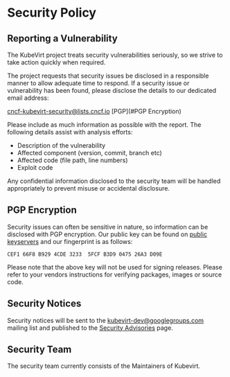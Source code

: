# Security Policy

## Reporting a Vulnerability
The KubeVirt project treats security vulnerabilities seriously, so we
strive to take action quickly when required.

The project requests that security issues be disclosed in a responsible
manner to allow adequate time to respond.  If a security issue or
vulnerability has been found, please disclose the details to our
dedicated email address:

cncf-kubevirt-security@lists.cncf.io [PGP](#PGP Encryption)

Please include as much information as possible with the report. The
following details assist with analysis efforts:
  - Description of the vulnerability
  - Affected component (version, commit, branch etc)
  - Affected code (file path, line numbers)
  - Exploit code

Any confidential information disclosed to the security team will be
handled appropriately to prevent misuse or accidental disclosure.

## PGP Encryption
Security issues can often be sensitive in nature, so information can be
disclosed with PGP encryption. Our public key can be found on
[public keyservers](https://pgp.mit.edu/pks/lookup?search=0x26A3D09E&op=vindex&exact=on)
and our fingerprint is as follows:

```CEF1 66F8 B929 4CDE 3233  5FCF B3D9 0475 26A3 D09E```

Please note that the above key will not be used for signing releases.
Please refer to your vendors instructions for verifying packages, images
or source code.

## Security Notices
Security notices will be sent to the kubevirt-dev@googlegroups.com
mailing list and published to the
[Security Advisories](https://github.com/kubevirt/kubevirt/security/advisories)
page.

## Security Team
The security team currently consists of the Maintainers of Kubevirt.
